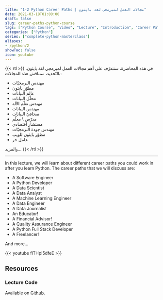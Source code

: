 ```yaml
---
title: "1-2 Python Career Paths | مجالات العمل لمبرمجي لغة بايثون"
date: 2021-03-18T01:00:00
draft: false
slug: career-paths-python-course
tags: ["Python Course", "Video", "Lecture", "Introduction", "Career Paths", "Jobs", "Work"]
categories: ["Python"]
series: ["complete-python-masterclass"]
aliases:
- /python/2
showToc: false
icon: youtube
---
```


{{< rtl >}}
في هذه المحاضرة، سنتعرّف على أهم مجالات العمل لمبرمجي لغة بايثون. بالتّحديد، سنناقش هذه المجالات:
- مهندس البرمجيّات
- مطوّر بايثون
- عالم البيانات
- محلّل البيانات
- مهندس تعلّم الآلة
- مهندس البيانات
- صحافيّ البيانات
- مدرّس \ معلّم
- مستشار اقتصادي
- مهندس جودة البرمجيّات
- مطوّر بايثون للويب
- عامل حر

والمزيد...
{{< /rtl >}}

---

In this lecture, we will learn about different career paths you could work in after you learn Python.
The career paths that we will discuss are:
- A Software Engineer
- A Python Developer
- A Data Scientist
- A Data Analyst
- A Machine Learning Engineer
- A Data Engineer
- A Data Journalist
- An Educator!
- A Financial Advisor!
- A Quality Assurance Engineer
- A Python Full Stack Developer
- A Freelancer!

And more...

{{< youtube flTHpI5dfeE >}}

## Resources

### Lecture Code
Available on [Github](https://github.com/mohnoor94/CorePythonCourse/blob/main/01%20-%20Lecture%2001/01%20-%20Welcome%20Aboard.ipynb).
